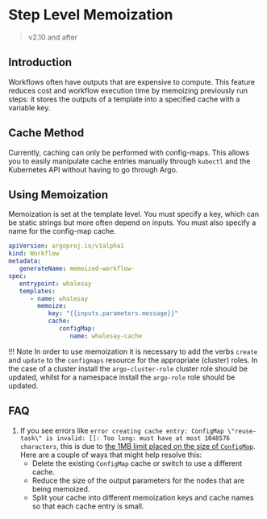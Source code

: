 # Step Level Memoization

> v2.10 and after

## Introduction

Workflows often have outputs that are expensive to compute.
This feature reduces cost and workflow execution time by memoizing previously run steps:
it stores the outputs of a template into a specified cache with a variable key.

## Cache Method

Currently, caching can only be performed with config-maps.
This allows you to easily manipulate cache entries manually through `kubectl` and the Kubernetes API without having to go through Argo.  

## Using Memoization

Memoization is set at the template level. You must specify a key, which can be static strings but more often depend on inputs.
You must also specify a name for the config-map cache.

```yaml
apiVersion: argoproj.io/v1alpha1
kind: Workflow
metadata:
   generateName: memoized-workflow-
spec:
   entrypoint: whalesay
   templates:
      - name: whalesay
        memoize:
           key: "{{inputs.parameters.message}}"
           cache:
              configMap:
                 name: whalesay-cache
```

!!! Note
    In order to use memoization it is necessary to add the verbs `create` and `update` to the `configmaps` resource for the appropriate (cluster) roles. In the case of a cluster install the `argo-cluster-role` cluster role should be updated, whilst for a namespace install the `argo-role` role should be updated.

## FAQ

1. If you see errors like `error creating cache entry: ConfigMap \"reuse-task\" is invalid: []: Too long: must have at most 1048576 characters`,
   this is due to [the 1MB limit placed on the size of `ConfigMap`](https://github.com/kubernetes/kubernetes/issues/19781).
   Here are a couple of ways that might help resolve this:
    * Delete the existing `ConfigMap` cache or switch to use a different cache.
    * Reduce the size of the output parameters for the nodes that are being memoized.
    * Split your cache into different memoization keys and cache names so that each cache entry is small.
